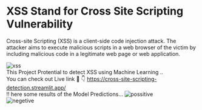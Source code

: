 # XSS Stand for Cross Site Scripting Vulnerability

Cross-site Scripting (XSS) is a client-side code injection attack. The attacker aims to execute malicious scripts in a web browser of the victim by including malicious code in a legitimate web page or web application. 

![xss](https://github.com/cyber-suvash/XSS_OR_Cross_Site_Scripting_Detection_using_Machine_Learning/assets/129322686/824b33a0-9231-49e8-b526-faed80f72efa)
<br>
This Project Protential to detect XSS using Machine Learning ..
<br>
 You can check out Live link 🔗 👇
 https://cross-site-scripting-detection.streamlit.app/
 <br>
 !! here some results of the Model Predictions...
 ![possitive](https://github.com/cyber-suvash/XSS_OR_Cross_Site_Scripting_Detection_using_Machine_Learning/assets/129322686/fe6051ca-b693-4134-85a8-fe090c1db2a4)
 <br>
 ![negetive](https://github.com/cyber-suvash/XSS_OR_Cross_Site_Scripting_Detection_using_Machine_Learning/assets/129322686/6175e909-150c-4e58-b481-e6b6ac57bd3b)


